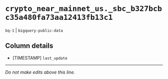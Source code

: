 # `crypto_near_mainnet_us._sbc_b327bcbc35a480fa73aa12413fb13c1`
`bq-1` | `bigquery-public-data`

## Column details
* [TIMESTAMP] `last_update`

-------------------------------------------------------------------------------
*Do not make edits above this line.*
